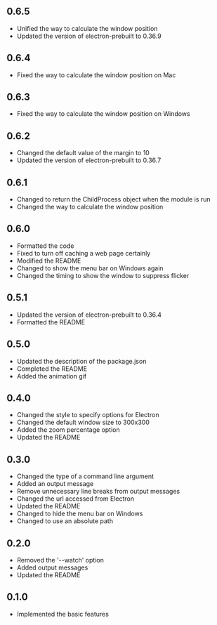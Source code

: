 ## 0.6.5
- Unified the way to calculate the window position
- Updated the version of electron-prebuilt to 0.36.9

## 0.6.4
- Fixed the way to calculate the window position on Mac

## 0.6.3
- Fixed the way to calculate the window position on Windows

## 0.6.2
- Changed the default value of the margin to 10
- Updated the version of electron-prebuilt to 0.36.7

## 0.6.1
- Changed to return the ChildProcess object when the module is run
- Changed the way to calculate the window position

## 0.6.0
- Formatted the code
- Fixed to turn off caching a web page certainly
- Modified the README
- Changed to show the menu bar on Windows again
- Changed the timing to show the window to suppress flicker

## 0.5.1
- Updated the version of electron-prebuilt to 0.36.4
- Formatted the README

## 0.5.0
- Updated the description of the package.json
- Completed the README
- Added the animation gif

## 0.4.0
- Changed the style to specify options for Electron
- Changed the default window size to 300x300
- Added the zoom percentage option
- Updated the README

## 0.3.0
- Changed the type of a command line argument
- Added an output message
- Remove unnecessary line breaks from output messages
- Changed the url accessed from Electron
- Updated the README
- Changed to hide the menu bar on Windows
- Changed to use an absolute path

## 0.2.0
- Removed the '--watch' option
- Added output messages
- Updated the README

## 0.1.0
- Implemented the basic features
